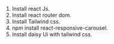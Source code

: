 1. Install react Js.
2. Install react router dom.
3. Install Tailwind css.
4. npm install react-responsive-carousel.
5. Install daisy Ui with tailwind css.